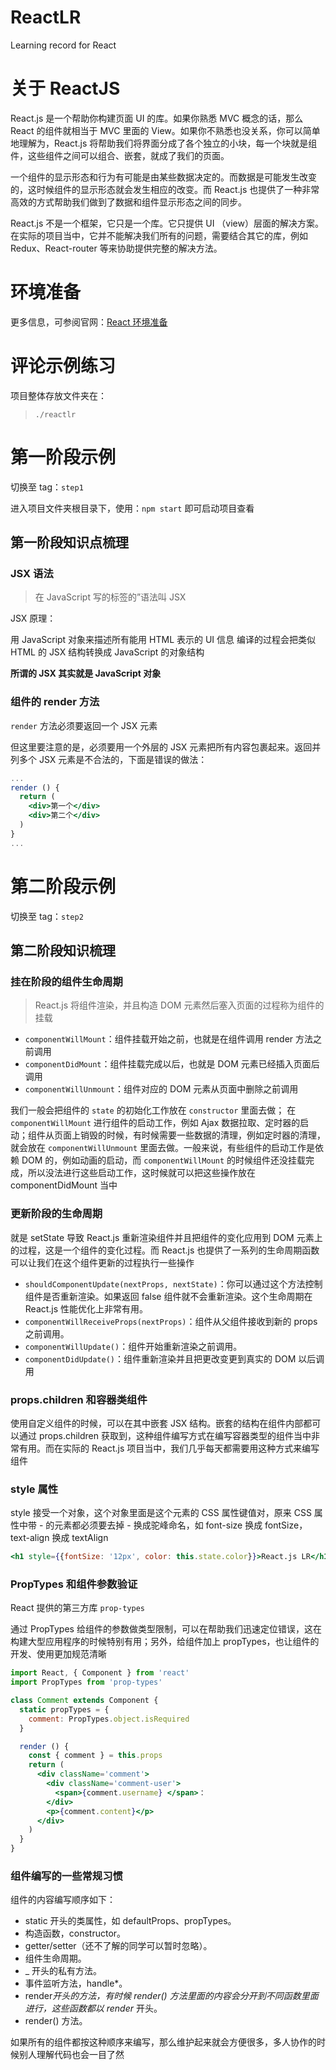 # ReactLR

Learning record for React

# 关于 ReactJS

React.js 是一个帮助你构建页面 UI 的库。如果你熟悉 MVC 概念的话，那么 React 的组件就相当于 MVC 里面的 View。如果你不熟悉也没关系，你可以简单地理解为，React.js 将帮助我们将界面分成了各个独立的小块，每一个块就是组件，这些组件之间可以组合、嵌套，就成了我们的页面。

一个组件的显示形态和行为有可能是由某些数据决定的。而数据是可能发生改变的，这时候组件的显示形态就会发生相应的改变。而 React.js 也提供了一种非常高效的方式帮助我们做到了数据和组件显示形态之间的同步。

React.js 不是一个框架，它只是一个库。它只提供 UI （view）层面的解决方案。在实际的项目当中，它并不能解决我们所有的问题，需要结合其它的库，例如 Redux、React-router 等来协助提供完整的解决方法。

# 环境准备

更多信息，可参阅官网：[React 环境准备](https://zh-hans.reactjs.org/tutorial/tutorial.html#setup-for-the-tutorial)

# 评论示例练习

项目整体存放文件夹在：

> `./reactlr`

# 第一阶段示例

切换至 tag：`step1`

进入项目文件夹根目录下，使用：`npm start` 即可启动项目查看

## 第一阶段知识点梳理

### JSX 语法

> 在 JavaScript 写的标签的”语法叫 JSX

JSX 原理：

用 JavaScript 对象来描述所有能用 HTML 表示的 UI 信息
编译的过程会把类似 HTML 的 JSX 结构转换成 JavaScript 的对象结构

**所谓的 JSX 其实就是 JavaScript 对象**

### 组件的 render 方法

`render` 方法必须要返回一个 JSX 元素

但这里要注意的是，必须要用一个外层的 JSX 元素把所有内容包裹起来。返回并列多个 JSX 元素是不合法的，下面是错误的做法：

```jsx
...
render () {
  return (
    <div>第一个</div>
    <div>第二个</div>
  )
}
...
```

# 第二阶段示例

切换至 tag：`step2`

## 第二阶段知识梳理

### 挂在阶段的组件生命周期

> React.js 将组件渲染，并且构造 DOM 元素然后塞入页面的过程称为组件的挂载

- `componentWillMount`：组件挂载开始之前，也就是在组件调用 render 方法之前调用
- `componentDidMount`：组件挂载完成以后，也就是 DOM 元素已经插入页面后调用
- `componentWillUnmount`：组件对应的 DOM 元素从页面中删除之前调用

我们一般会把组件的 `state` 的初始化工作放在 `constructor` 里面去做；
在 `componentWillMount` 进行组件的启动工作，例如 Ajax 数据拉取、定时器的启动；组件从页面上销毁的时候，有时候需要一些数据的清理，例如定时器的清理，就会放在 `componentWillUnmount` 里面去做。一般来说，有些组件的启动工作是依赖 DOM 的，例如动画的启动，而 `componentWillMount` 的时候组件还没挂载完成，所以没法进行这些启动工作，这时候就可以把这些操作放在 componentDidMount 当中

### 更新阶段的生命周期

就是 setState 导致 React.js 重新渲染组件并且把组件的变化应用到 DOM 元素上的过程，这是一个组件的变化过程。而 React.js 也提供了一系列的生命周期函数可以让我们在这个组件更新的过程执行一些操作

- `shouldComponentUpdate(nextProps, nextState)`：你可以通过这个方法控制组件是否重新渲染。如果返回 false 组件就不会重新渲染。这个生命周期在 React.js 性能优化上非常有用。
- `componentWillReceiveProps(nextProps)`：组件从父组件接收到新的 props 之前调用。
- `componentWillUpdate()`：组件开始重新渲染之前调用。
- `componentDidUpdate()`：组件重新渲染并且把更改变更到真实的 DOM 以后调用

### props.children 和容器类组件

使用自定义组件的时候，可以在其中嵌套 JSX 结构。嵌套的结构在组件内部都可以通过 props.children 获取到，这种组件编写方式在编写容器类型的组件当中非常有用。而在实际的 React.js 项目当中，我们几乎每天都需要用这种方式来编写组件

### style 属性

style 接受一个对象，这个对象里面是这个元素的 CSS 属性键值对，原来 CSS 属性中带 - 的元素都必须要去掉 - 换成驼峰命名，如 font-size 换成 fontSize，text-align 换成 textAlign

```jsx
<h1 style={{fontSize: '12px', color: this.state.color}}>React.js LR</h1>
```

### PropTypes 和组件参数验证

React 提供的第三方库 `prop-types`

通过 PropTypes 给组件的参数做类型限制，可以在帮助我们迅速定位错误，这在构建大型应用程序的时候特别有用；另外，给组件加上 propTypes，也让组件的开发、使用更加规范清晰

```jsx
import React, { Component } from 'react'
import PropTypes from 'prop-types'

class Comment extends Component {
  static propTypes = {
    comment: PropTypes.object.isRequired
  }

  render () {
    const { comment } = this.props
    return (
      <div className='comment'>
        <div className='comment-user'>
          <span>{comment.username} </span>：
        </div>
        <p>{comment.content}</p>
      </div>
    )
  }
}
```

### 组件编写的一些常规习惯

组件的内容编写顺序如下：

- static 开头的类属性，如 defaultProps、propTypes。
- 构造函数，constructor。
- getter/setter（还不了解的同学可以暂时忽略）。
- 组件生命周期。
- _ 开头的私有方法。
- 事件监听方法，handle*。
- render*开头的方法，有时候 render() 方法里面的内容会分开到不同函数里面进行，这些函数都以 render* 开头。
- render() 方法。

如果所有的组件都按这种顺序来编写，那么维护起来就会方便很多，多人协作的时候别人理解代码也会一目了然
